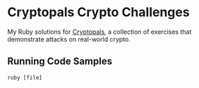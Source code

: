 # Cryptopals Crypto Challenges

My Ruby solutions for [Cryptopals](https://cryptopals.com/), a collection of exercises that demonstrate attacks on real-world crypto. 

## Running Code Samples

```
ruby [file]
```
